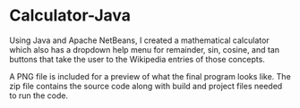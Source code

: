 # Calculator-Java
Using Java and Apache NetBeans, I created a mathematical calculator which also has a dropdown help menu for remainder, sin, cosine, and tan buttons that take the user to the Wikipedia entries of those concepts.  

A PNG file is included for a preview of what the final program looks like. The zip file contains the source code along with build and project files needed to run the code.
